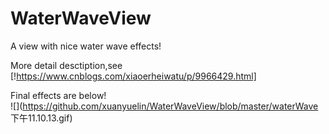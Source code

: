 # WaterWaveView
A view with nice water wave effects!

More detail desctiption,see [!https://www.cnblogs.com/xiaoerheiwatu/p/9966429.html]

Final effects are below!<br>
![](https://github.com/xuanyuelin/WaterWaveView/blob/master/waterWave 下午11.10.13.gif)
